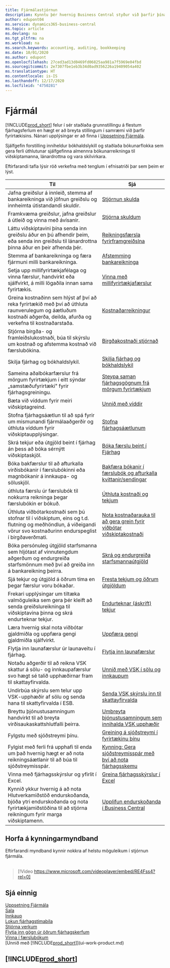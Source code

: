 ```yaml
---
title: Fjármálastjórnun
description: Kynntu þér hvernig Business Central styður við þarfir þínar fyrir fjárhagsstjórnun, reikningshald, endurskoðun eða bókhald.
author: edupont04
ms.service: dynamics365-business-central
ms.topic: article
ms.devlang: na
ms.tgt_pltfrm: na
ms.workload: na
ms.search.keywords: accounting, auditing, bookkeeping
ms.date: 10/01/2020
ms.author: edupont
ms.openlocfilehash: 27ced3ad13d0469fd06825aa981a7f5969e04fbd
ms.sourcegitcommit: 2e7307fbe1eb3b34d0ad9356226a19409054a402
ms.translationtype: HT
ms.contentlocale: is-IS
ms.lasthandoff: 12/17/2020
ms.locfileid: "4750281"
---
```

# <a name="finance"></a>Fjármál

[!INCLUDE[prod_short](includes/prod_short.md)] felur í sér staðlaða grunnstillingu á flestum fjárhagsferlum en hægt er að breyta stillingum í samræmi við þarfir fyrirtækisins. Nánari upplýsingar er að finna í [Uppsetning Fjármála](finance-setup-finance.md).

Sjálfgefin forstilling inniheldur bókhaldslykill og staðlaða bókunarflokka sem gera ferli úthlutunar sjálfgefinna almennra bókunarreikninga til viðskiptamanna, lánardrottna og vara skilvirkara.  

Eftirfarandi tafla lýsir röð verkefna með tenglum í efnisatriði þar sem þeim er lýst.  

| Til | Sjá |
| --- | --- |
| Jafna greiðslur á innleið, stemma af bankareikninga við jöfnun greiðslu og innheimta útistandandi skuldir. |[Stjórnun skulda](receivables-manage-receivables.md) |
| Framkvæma greiðslur, jafna greiðslur á útleið og vinna með ávísanir. |[Stjórna skuldum](payables-manage-payables.md) |
|Láttu viðskiptavini þína senda inn greiðslu áður en þú afhendir þeim, eða senda inn greiðslu til lánardrottna þinna áður en þeir afhenda þér.|[Reikningsfærsla fyrirframgreiðslna](finance-invoice-prepayments.md)|
| Stemma af bankareikninga og færa fjármuni milli bankareikninga. |[Afstemming bankareikninga](bank-manage-bank-accounts.md) |
|Setja upp millifyrirtækjafélaga og vinna færslur, handvirkt eða sjálfvirkt, á milli lögaðila innan sama fyrirtækis.|[Vinna með millifyrirtækjafærslur](intercompany-manage.md)|
|Greina kostnaðinn sem hlýst af því að reka fyrirtækið með því að úthluta raunverulegum og áætluðum kostnaði aðgerða, deilda, afurða og verkefna til kostnaðarstaða.|[Kostnaðarreikningur](finance-manage-cost-accounting.md)|
|Stjórna birgða- og framleiðslukostnaði, búa til skýrslu um kostnað og afstemma kostnað við færslubókina.|[Birgðakostnaði stjórnað](finance-manage-inventory-costs.md)|
| Skilja fjárhag og bókhaldslykil. |[Skilja fjárhag og bókhaldslykil](finance-general-ledger.md) |
|Sameina aðalbókarfærslur frá mörgum fyrirtækjum í eitt sýndar „samstæðufyrirtæki" fyrir fjárhagsgreiningu.|[Steypa saman fjárhagsgögnum frá mörgum fyrirtækjum](finance-consolidated-company-reporting.md)|
| Bæta við víddum fyrir meiri viðskiptagreind. |[Unnið með víddir](finance-dimensions.md) |
| Stofna fjárhagsáætlun til að spá fyrir um mismunandi fjármálaaðgerðir og úthluta víddum fyrir viðskiptaupplýsingar. |[Stofna fjárhagsáætlunum](finance-how-create-budgets.md) |
|Skrá tekjur eða útgjöld beint í fjárhag án þess að bóka sérnýtt viðskiptaskjöl.|[Bóka færslu beint í Fjárhag](finance-how-post-transactions-directly.md)|
|Bóka bakfærslur til að afturkalla virðisbókanir í færslubókinni eða magnbókanir á innkaupa- og söluskjöl. |[Bakfæra bókanir í færslubók og afturkalla kvittanir/sendingar](finance-how-reverse-journal-posting.md)|
|úthluta færslu úr færslubók til nokkurra reikninga þegar færslubókin er bókuð. |[Úthluta kostnaði og tekjum](year-allocate-costs-income.md) |
| Úthluta viðbótarkostnaði sem þú stofnar til í viðskiptum, eins og t.d. flutning og meðhöndlun, á viðeigandi vörur svo kostnaðurinn endurspeglist í birgðaverðmati. |[Nota kostnaðarauka til að gera grein fyrir viðbótar viðskiptakostnaði](payables-how-assign-item-charges.md) |
|Bóka persónuleg útgjöld starfsmanna sem hljótast af vinnutengdum aðgerðum og endurgreiða starfsmönnum með því að greiða inn á bankareikning þeirra.|[Skrá og endurgreiða starfsmannaútgjöld](finance-how-record-reimburse-employee-expenses.md)|
| Sjá tekjur og útgjöld á öðrum tíma en þegar færslur voru bókaðar. |[Fresta tekjum og öðrum útgjöldum](finance-how-defer-revenue-expenses.md)|
| Frekari upplýsingar um tiltæka valmöguleika sem gera þér kleift að senda greiðslureikninga til viðskiptavina þinna og skrá endurteknar tekjur. |[Endurteknar (áskrift) tekjur](finance-recurring-invoicing.md)|
|Læra hvernig skal nota viðbótar gjaldmiðla og uppfæra gengi gjaldmiðla sjálfvirkt. |[Uppfæra gengi](finance-how-update-currencies.md)|
| Flytja inn launafærslur úr launaveitu í fjárhag. |[Flytja inn launafærslur](finance-how-import-payroll-transactions.md)|
|Notaðu aðgerðir til að reikna VSK skattur á sölu- og innkaupafærslur svo hægt sé talið upphæðirnar fram til skattayfirvalda.|[Unnið með VSK í sölu og innkaupum](finance-work-with-vat.md)|
|Undirbúa skýrslu sem telur upp VSK-upphæðir af sölu og senda hana til skattyfirvalda í ESB. | [Senda VSK skýrslu inn til skattayfirvalda](finance-how-report-vat.md)|
|Breyttu þjónustusamningum handvirkt til að breyta virðisaukaskattshlutfalli þeirra.|[Umbreyta þjónustusamningum sem innihalda VSK upphæðir](service-how-to-convert-service-contracts.md)|
| Fylgstu með sjóðstreymi þínu. |[Greining á sjóðstreymi í fyrirtækinu þínu](finance-analyze-cash-flow.md) |
|Fylgist með ferli frá upphafi til enda um það hvernig hægt er að nota reikningsáætlanir til að búa til sjóðstreymisspár.|[Kynning: Gera sjóðstreymisspár með því að nota fjárhagsskemu](walkthrough-making-cash-flow-forecasts-by-using-account-schedules.md)|
| Vinna með fjárhagsskýrslur og yfirlit í Excel. |[Greina fjárhagsskýrslur í Excel](finance-analyze-excel.md) |
|Kynnið ykkur hvernig á að nota Hlutverkamiðstöð endurskoðanda, bjóða ytri endurskoðanda og nota fyrirtækjamiðstöðina til að stjórna reikningum fyrir marga viðskiptamenn.|[Upplifun endurskoðanda í Business Central](finance-accounting.md)|  

## <a name="take-a-video-tour"></a>Horfa á kynningarmyndband

Eftirfarandi myndband kynnir nokkra af helstu möguleikum í stjórnun fjármála. <br><br>  

> [!Video https://www.microsoft.com/videoplayer/embed/RE4Fss4?rel=0]

## <a name="see-also"></a>Sjá einnig

[Uppsetning Fjármála](finance-setup-finance.md)  
[Sala](sales-manage-sales.md)  
[Innkaup](purchasing-manage-purchasing.md)  
[Lokun fjárhagstímabila](year-close-years-periods.md)  
[Stjórna verkum](projects-manage-projects.md)  
[Flytja inn gögn úr öðrum fjárhagskerfum](across-import-data-configuration-packages.md)  
[Vinna í færslubókum](ui-work-general-journals.md)  
[Unnið með [!INCLUDE[prod_short](includes/prod_short.md)]](ui-work-product.md)  

## [!INCLUDE[prod_short](includes/free_trial_md.md)]  
